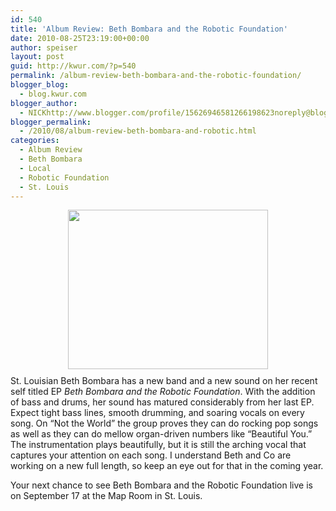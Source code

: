 ```yaml
---
id: 540
title: 'Album Review: Beth Bombara and the Robotic Foundation'
date: 2010-08-25T23:19:00+00:00
author: speiser
layout: post
guid: http://kwur.com/?p=540
permalink: /album-review-beth-bombara-and-the-robotic-foundation/
blogger_blog:
  - blog.kwur.com
blogger_author:
  - NICKhttp://www.blogger.com/profile/15626946581266198623noreply@blogger.com
blogger_permalink:
  - /2010/08/album-review-beth-bombara-and-robotic.html
categories:
  - Album Review
  - Beth Bombara
  - Local
  - Robotic Foundation
  - St. Louis
---
```

<div class="pf-content">
  <p>
    <a onblur="try {parent.deselectBloggerImageGracefully();} catch(e) {}" href="http://3.bp.blogspot.com/_UpnALNoBX88/THWoN4ZonyI/AAAAAAAAAhE/ZtsSxC-u3ww/s1600/beth.jpg"><img style="display:block; margin:0px auto 10px; text-align:center;cursor:pointer; cursor:hand;width: 320px; height: 255px;" src="http://3.bp.blogspot.com/_UpnALNoBX88/THWoN4ZonyI/AAAAAAAAAhE/ZtsSxC-u3ww/s320/beth.jpg" border="0" alt=""id="BLOGGER_PHOTO_ID_5509494675589340962" /></a>St. Louisian Beth Bombara has a new band and a new sound on her recent self titled EP <span style="font-style:italic;">Beth Bombara and the Robotic Foundation</span>. With the addition of bass and drums, her sound has matured considerably from her last EP. Expect tight bass lines, smooth drumming, and soaring vocals on every song. On &#8220;Not the World&#8221; the group proves they can do rocking pop songs as well as they can do mellow organ-driven numbers like &#8220;Beautiful You.&#8221; The instrumentation plays beautifully, but it is still the arching vocal that captures your attention on each song. I understand Beth and Co are working on a new full length, so keep an eye out for that in the coming year.
  </p>
  
  <p>
    Your next chance to see Beth Bombara and the Robotic Foundation live is on September 17 at the Map Room in St. Louis.
  </p>
</div>